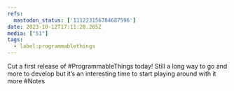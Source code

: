 ```yaml
---
refs:
  mastodon_status: ['111223156784687596']
date: 2023-10-12T17:11:28.265Z
media: ["51"]
tags:
  - label:programmablethings
---
```


Cut a first release of #ProgrammableThings today! Still a long way to go and more to develop but it’s an interesting time to start playing around with it more #Notes
